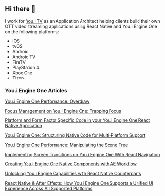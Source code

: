 ## Hi there 👋

I work for [You.i TV](https://youi.tv) as an Application Architect helping clients build their own OTT video streaming applications using React Native and You.i Engine One on the following platforms:

- iOS
- tvOS
- Android
- Android TV
- FireTV
- PlayStation 4
- Xbox One
- Tizen

### You.i Engine One Articles

[You.i Engine One Performance: Overdraw](https://medium.com/@johnwcassidy/you-i-engine-one-performance-overdraw-7c7c0d9f854e?source=friends_link&sk=deafdfd8f271678de54994726476b3b3)

[Focus Management on You.i Engine One: Trapping Focus](https://medium.com/@johnwcassidy/focus-management-on-you-i-engine-one-trapping-focus-5133cda8c4bc?source=friends_link&sk=9bb2d7221cb506e6ae31d192397187db)

[Platform and Form Factor Specific Code in your You.i Engine One React Native Application](https://medium.com/@johnwcassidy/considering-platform-and-factor-factor-in-your-you-i-engine-one-react-native-code-1f09a795be7b)

[You.i Engine One: Structuring Native Code for Multi-Platform Support](https://medium.com/@johnwcassidy/you-i-engine-one-structuring-native-code-for-multi-platform-support-14706f2cca9e?source=friends_link&sk=c8afb5b726e3210e3a96f809a360ae06)

[You.i Engine One Performance: Manipulating the Scene Tree](https://medium.com/@johnwcassidy/you-i-engine-one-performance-manipulating-the-scene-tree-e6721eeb50d9?source=friends_link&sk=f1fc86b2774dca033da39e2c59d9e709)

[Implementing Screen Transitions on You.i Engine One With React Navigation](https://medium.com/@johnwcassidy/implementing-screen-transitions-on-you-i-engine-one-with-react-navigation-eaa5cdfe4b95)

[Creating You.i Engine One Native Components with AE Workflow](https://medium.com/@johnwcassidy/creating-you-i-engine-one-native-components-with-ae-workflow-5fe4b4242fb7)

[Unlocking You.i Engine Capabilities with React Native Counterparts](https://medium.com/@johnwcassidy/unlocking-you-i-engine-capabilities-with-react-native-counterparts-21a0156ff870)

[React Native & After Effects: How You.i Engine One Supports a Unified UI Experience Across All Supported Platforms](https://medium.com/@johnwcassidy/react-native-after-effects-workflow-and-you-i-engine-one-71730026e7c3)
